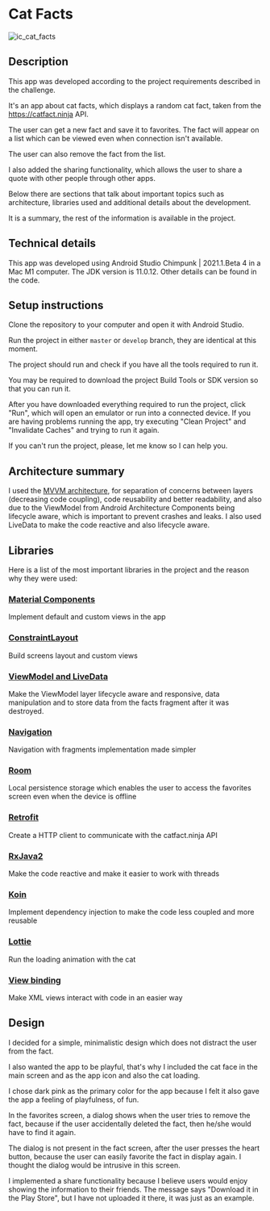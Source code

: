 

# Cat Facts

![ic_cat_facts](https://user-images.githubusercontent.com/12398089/165428762-851e6775-9891-47cd-9ee4-a19f0193f7fc.png)

## Description

This app was developed according to the project requirements described in the challenge.

It's an app about cat facts, which displays a random cat fact, taken from the https://catfact.ninja API.

The user can get a new fact and save it to favorites. The fact will appear
on a list which can be viewed even when connection isn't available.

The user can also remove the fact from the list.

I also added the sharing functionality, which allows the user to share
a quote with other people through other apps.

Below there are sections that talk about important topics such as architecture, libraries used and additional details about the development.

It is a summary, the rest of the information is available in the project.

## Technical details

This app was developed using Android Studio Chimpunk | 2021.1.Beta 4 in a Mac M1 computer.
The JDK version is 11.0.12. Other details can be found in the code.

## Setup instructions

Clone the repository to your computer and open it with Android Studio.

Run the project in either `master` or `develop` branch, they are identical at this moment.

The project should run and check if you have all the tools required to run it.

You may be required to download the project Build Tools or SDK version so that
you can run it.

After you have downloaded everything required to run the project, click "Run", which will open an emulator or run into a connected device. If you are having problems running the app, try executing "Clean Project" and "Invalidate Caches" and trying to run it again.

If you can't run the project, please, let me know so I can help you.

## Architecture summary

I used the [MVVM architecture](https://developer.android.com/jetpack/guide), for separation of concerns between layers (decreasing code coupling),
code reusability and better readability, and also due to the ViewModel from Android Architecture Components
being lifecycle aware, which is important to prevent crashes and leaks.
I also used LiveData to make the code reactive and also lifecycle aware.

## Libraries

Here is a list of the most important libraries in the project and the reason why they were used:

### [Material Components](https://github.com/material-components/material-components-android)

Implement default and custom views in the app

### [ConstraintLayout](https://developer.android.com/jetpack/androidx/releases/constraintlayout)

Build screens layout and custom views

### [ViewModel and LiveData](https://developer.android.com/jetpack/androidx/releases/lifecycle#declaring_dependencies)

Make the ViewModel layer lifecycle aware and responsive, data manipulation and to store data from the facts fragment after it was destroyed.

### [Navigation](https://developer.android.com/guide/navigation/navigation-getting-started)

Navigation with fragments implementation made simpler

### [Room](https://developer.android.com/training/data-storage/room)

Local persistence storage which enables the user to access the favorites screen even when the device is offline

### [Retrofit](https://square.github.io/retrofit/)

Create a HTTP client to communicate with the catfact.ninja API

### [RxJava2](https://github.com/ReactiveX/RxAndroid)

Make the code reactive and make it easier to work with threads

### [Koin](https://insert-koin.io/)

Implement dependency injection to make the code less coupled and more reusable

### [Lottie](https://github.com/airbnb/lottie-android)

Run the loading animation with the cat

### [View binding](https://developer.android.com/topic/libraries/view-binding)

Make XML views interact with code in an easier way

## Design

I decided for a simple, minimalistic design which does not distract the user from the fact.

I also wanted the app to be playful, that's why I included the cat face in the main screen and as the app icon and also the cat loading.

I chose dark pink as the primary color for the app because I felt it also gave the app a feeling of playfulness, of fun.

In the favorites screen, a dialog shows when the user tries to remove the fact, because if the user accidentally deleted the fact, then he/she would have to find it again.

The dialog is not present in the fact screen, after the user presses the heart button, because the user can easily favorite the fact in display again. I thought the dialog would be intrusive in this screen.

I implemented a share functionality because I believe users would enjoy showing the information to their friends. The message says "Download it in the Play Store", but I have not uploaded it there, it was just as an example.
